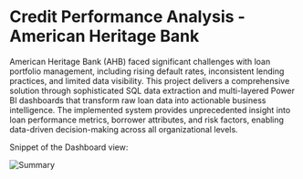 # Credit Performance Analysis - American Heritage Bank

American Heritage Bank (AHB) faced significant challenges with loan portfolio management, including rising default rates, inconsistent lending practices, and limited data visibility. This project delivers a comprehensive solution through sophisticated SQL data extraction and multi-layered Power BI dashboards that transform raw loan data into actionable business intelligence. The implemented system provides unprecedented insight into loan performance metrics, borrower attributes, and risk factors, enabling data-driven decision-making across all organizational levels.

Snippet of the Dashboard view: 

![Summary](https://github.com/user-attachments/assets/89a6d4f2-c669-4bd9-8684-7d779a3578fb)

